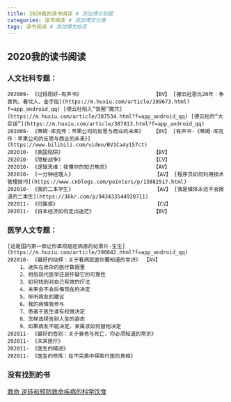 ```yaml
---
title: 2020我的读书阅读 # 添加博文标题
categories: 读书阅读 # 添加博文分类
tags: 读书阅读 # 添加博文标签
---
```


## 2020我的读书阅读

### 人文社科专题：
    202009- 《过得刚好-有声书》                       【BV】 [德云社恩仇20年：争食狗、看坟人、金手指](https://m.huxiu.com/article/389673.html?f=app_android_qq) [德云社陷入“饭圈”魔咒](https://m.huxiu.com/article/387534.html?f=app_android_qq) [德云社的“大实话”](https://m.huxiu.com/article/387813.html?f=app_android_qq)
    202009- 《蒂姆·库克传：苹果公司的反思与商业的未来》   【BV】 [有声书-《蒂姆·库克传：苹果公司的反思与商业的未来》](https://www.bilibili.com/video/BV1Ca4y157ct)
    202010- 《美国陷阱》                             【BV】
    202010- 《隐秘战争》                             【CV】
    202010- 《逻辑思维：我懂你的知识焦虑》              【AV】
    202010- 《一分钟经理人》                          【AV】 [程序员如何利用技术管理技巧](https://www.cnblogs.com/pointers/p/13882517.html)
    202010- 《我的二本学生》                          【AV】 [我是媒体永远不会报道的二本生](https://36kr.com/p/943433544920711)
    202011- 《归属感》                               【CV】
    202011- 《日本经济如何走出迷茫》                   【BV】
### 医学人文专题：
    [这是国内第一部让你直视癌症病患的纪录片-生生](https://m.huxiu.com/article/390842.html?f=app_android_qq)
    202010- 《最好的抉择：关于看病就医你要知道的常识》 【AV】
        1、迷失在庞杂的医疗数据里
        2、相信现代医学还是怀疑它的可靠性
        3、如何找到对自己有效的疗法
        4、未来会不会后悔现在的决定
        5、听听病友的建议
        6、我的病情我参与
        7、患者于医生谁有权做决定
        8、怎样选择告别人生的姿态
        9、如果病友不能决定，亲属该如何替他决定
    202011- 《最好的告别：关于衰老与死亡，你必须知道的常识》
    202011- 《未来医疗》
    202011- 《医生的精进》
    202011- 《医生的修炼：在不完美中探索行医的真相》
    
### 没有找到的书
[救命 逆转和预防致命疾病的科学饮食]()